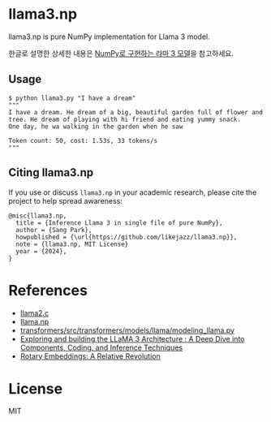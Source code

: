 # llama3.np

llama3.np is pure NumPy implementation for Llama 3 model.

한글로 설명한 상세한 내용은 [NumPy로 구현하는 라마 3 모델](https://docs.likejazz.com/llama3/)을 참고하세요.

## Usage

```shell
$ python llama3.py "I have a dream"
"""
I have a dream. He dream of a big, beautiful garden full of flower and tree. He dream of playing with hi friend and eating yummy snack.
One day, he wa walking in the garden when he saw

Token count: 50, cost: 1.53s, 33 tokens/s
"""
```

## Citing llama3.np

If you use or discuss `llama3.np` in your academic research, please cite the project to help spread awareness:

```
@misc{llama3.np,
  title = {Inference Llama 3 in single file of pure NumPy},
  author = {Sang Park}, 
  howpublished = {\url{https://github.com/likejazz/llama3.np}},
  note = {llama3.np, MIT License}
  year = {2024},
}
```

# References

- [llama2.c](https://github.com/karpathy/llama2.c)
- [llama.np](https://github.com/hscspring/llama.np)
- [transformers/src/transformers/models/llama/modeling_llama.py](https://github.com/huggingface/transformers/blob/main/src/transformers/models/llama/modeling_llama.py)
- [Exploring and building the LLaMA 3 Architecture : A Deep Dive into Components, Coding, and Inference Techniques](https://medium.com/@vi.ai_/exploring-and-building-the-llama-3-architecture-a-deep-dive-into-components-coding-and-43d4097cfbbb)
- [Rotary Embeddings: A Relative Revolution](https://blog.eleuther.ai/rotary-embeddings/)

# License
MIT